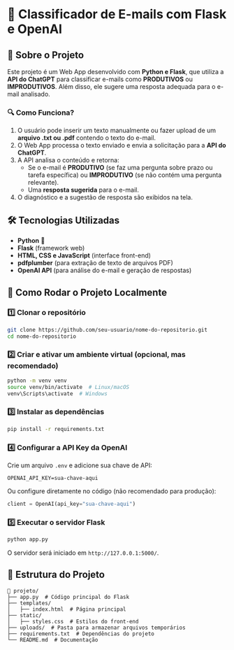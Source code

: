 # 📧 Classificador de E-mails com Flask e OpenAI

## 📌 Sobre o Projeto

Este projeto é um Web App desenvolvido com **Python e Flask**, que utiliza a **API do ChatGPT** para classificar e-mails como **PRODUTIVOS** ou **IMPRODUTIVOS**. Além disso, ele sugere uma resposta adequada para o e-mail analisado.

### 🔍 Como Funciona?

1. O usuário pode inserir um texto manualmente ou fazer upload de um **arquivo .txt ou .pdf** contendo o texto do e-mail.
2. O Web App processa o texto enviado e envia a solicitação para a **API do ChatGPT**.
3. A API analisa o conteúdo e retorna:
   - Se o e-mail é **PRODUTIVO** (se faz uma pergunta sobre prazo ou tarefa específica) ou **IMPRODUTIVO** (se não contém uma pergunta relevante).
   - Uma **resposta sugerida** para o e-mail.
4. O diagnóstico e a sugestão de resposta são exibidos na tela.

## 🛠️ Tecnologias Utilizadas

- **Python** 🐍
- **Flask** (framework web)
- **HTML, CSS e JavaScript** (interface front-end)
- **pdfplumber** (para extração de texto de arquivos PDF)
- **OpenAI API** (para análise do e-mail e geração de respostas)

## 🚀 Como Rodar o Projeto Localmente

### 1️⃣ Clonar o repositório

```sh
git clone https://github.com/seu-usuario/nome-do-repositorio.git
cd nome-do-repositorio
```

### 2️⃣ Criar e ativar um ambiente virtual (opcional, mas recomendado)

```sh
python -m venv venv
source venv/bin/activate  # Linux/macOS
venv\Scripts\activate  # Windows
```

### 3️⃣ Instalar as dependências

```sh
pip install -r requirements.txt
```

### 4️⃣ Configurar a API Key da OpenAI

Crie um arquivo `.env` e adicione sua chave de API:

```
OPENAI_API_KEY=sua-chave-aqui
```

Ou configure diretamente no código (não recomendado para produção):

```python
client = OpenAI(api_key="sua-chave-aqui")
```

### 5️⃣ Executar o servidor Flask

```sh
python app.py
```

O servidor será iniciado em `http://127.0.0.1:5000/`.

## 📂 Estrutura do Projeto

```
📂 projeto/
├── app.py  # Código principal do Flask
├── templates/
│   ├── index.html  # Página principal
├── static/
│   ├── styles.css  # Estilos do front-end
├── uploads/  # Pasta para armazenar arquivos temporários
├── requirements.txt  # Dependências do projeto
└── README.md  # Documentação
```


